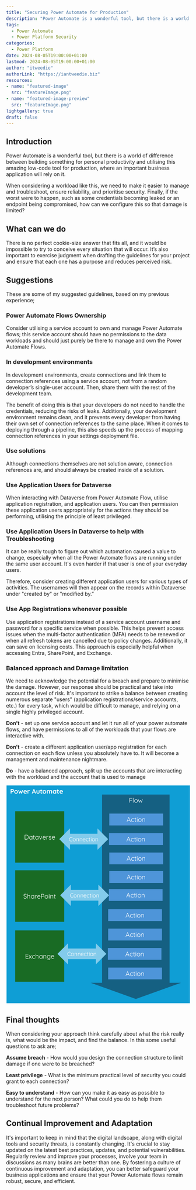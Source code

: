 ```yaml
---
title: "Securing Power Automate for Production"
description: "Power Automate is a wonderful tool, but there is a world of difference between building something for personal productivity and utilising this amazing low-code tool for production, where an important business application will rely on it."
tags:
  - Power Automate
  - Power Platform Security
categories:
  - Power Platform
date: 2024-08-05T19:00:00+01:00
lastmod: 2024-08-05T19:00:00+01:00
author: "itweedie"
authorLink: "https://iantweedie.biz"
resources:
- name: "featured-image"
  src: "featureImage.png"
- name: "featured-image-preview"
  src: "featureImage.png"
lightgallery: true
draft: false
---
```


## Introduction

Power Automate is a wonderful tool, but there is a world of difference between building something for personal productivity and utilising this amazing low-code tool for production, where an important business application will rely on it.

When considering a workload like this, we need to make it easier to manage and troubleshoot, ensure reliability, and prioritise security. Finally, if the worst were to happen, such as some credentials becoming leaked or an endpoint being compromised, how can we configure this so that damage is limited?

## What can we do

There is no perfect cookie-size answer that fits all, and it would be impossible to try to conceive every situation that will occur. It’s also important to exercise judgment when drafting the guidelines for your project and ensure that each one has a purpose and reduces perceived risk.  

## Suggestions

These are some of my suggested guidelines, based on my previous experience;

### Power Automate Flows Ownership

Consider utilising a service account to own and manage Power Automate flows; this service account should have no permissions to the data workloads and should just purely be there to manage and own the Power Automate Flows. 

### In development environments

In development environments, create connections and link them to connection references using a service account, not from a random developer’s single-user account. Then, share them with the rest of the development team. 

The benefit of doing this is that your developers do not need to handle the credentials, reducing the risks of leaks. Additionally, your development environment remains clean, and it prevents every developer from having their own set of connection references to the same place. When it comes to deploying through a pipeline, this also speeds up the process of mapping connection references in your settings deployment file.

### Use solutions

Although connections themselves are not solution aware, connection references are, and should always be created inside of a solution. 

### Use Application Users for Dataverse

When interacting with Dataverse from Power Automate Flow, utilise application registration, and application users. You can then permission these application users appropriately for the actions they should be performing, utilising the principle of least privileged. 

### Use Application Users in Dataverse to help with Troubleshooting

It can be really tough to figure out which automation caused a value to change, especially when all the Power Automate flows are running under the same user account. It's even harder if that user is one of your everyday users.

Therefore, consider creating different application users for various types of activities. The usernames will then appear on the records within Dataverse under "created by" or "modified by.” 

### Use App Registrations whenever possible

Use application registrations instead of a service account username and password for a specific service when possible. This helps prevent access issues when the multi-factor authentication (MFA) needs to be renewed or when all refresh tokens are cancelled due to policy changes. Additionally, it can save on licensing costs. This approach is especially helpful when accessing Entra, SharePoint, and Exchange.

### Balanced approach and Damage limitation

We need to acknowledge the potential for a breach and prepare to minimise the damage. However, our response should be practical and take into account the level of risk. It's important to strike a balance between creating numerous separate "users" (application registrations/service accounts, etc.) for every task, which would be difficult to manage, and relying on a single highly privileged account.

**Don’t** - set up one service account and let it run all of your power automate flows, and have permissions to all of the workloads that your flows are interactive with. 

**Don’t** - create a different application user/app registration for each connection on each flow unless you absolutely have to. It will become a management and maintenance nightmare.

**Do** - have a balanced approach, split up the accounts that are interacting with the workload and the account that is used to manage 

![alt text](image.png)

## Final thoughts

When considering your approach think carefully about what the risk really is, what would be the impact, and find the balance. In this some useful questions to ask are;

**Assume breach** - How would you design the connection structure to limit damage if one were to be breached?

**Least privilege** - What is the minimum practical level of security you could grant to each connection?

**Easy to understand** - How can you make it as easy as possible to understand for the next person? What could you do to help them troubleshoot future problems?

## Continual Improvement and Adaptation

It's important to keep in mind that the digital landscape, along with digital tools and security threats, is constantly changing. It's crucial to stay updated on the latest best practices, updates, and potential vulnerabilities. Regularly review and improve your processes, involve your team in discussions as many brains are better than one. By fostering a culture of continuous improvement and adaptation, you can better safeguard your business applications and ensure that your Power Automate flows remain robust, secure, and efficient.